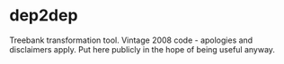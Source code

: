 # dep2dep
Treebank transformation tool. Vintage 2008 code - apologies and disclaimers apply. Put here publicly in the hope of being useful anyway.
